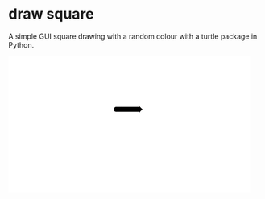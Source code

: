 
# draw square

A simple GUI square drawing with a random colour with a turtle package in Python.


![square](https://github.com/Abdurahman-hassan/100DaysOfCode/blob/Day18/Day18/18.1.square/square.gif?raw=true)
